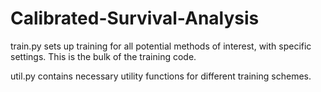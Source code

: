 # Calibrated-Survival-Analysis

train.py sets up training for all potential methods of interest, with specific settings. This is the bulk of the training code.  

util.py contains necessary utility functions for different training schemes. 
